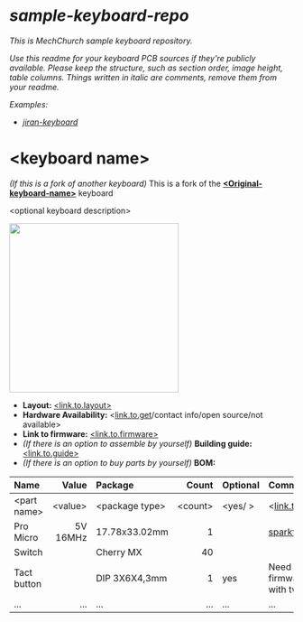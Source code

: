 # _sample-keyboard-repo_
_This is MechChurch sample keyboard repository._

_Use this readme for your keyboard PCB sources if they're publicly available.
Please keep the structure, such as section order, image height, table columns.
Things written in italic are comments, remove them from your readme._

_Examples:_
* _[jiran-keyboard](https://github.com/Ladniy/jiran-keyboard/blob/master/README.md)_


# \<keyboard name>

_(If this is a fork of another keyboard)_ This is a fork of the [__\<Original-keyboard-name>__](link.to.original.keyboard) keyboard

\<optional keyboard description>

<img src="https://i.imgur.com/wWjpgZU.png" data-canonical-src="Photo/Render/Layout" height="300"/>


* __Layout:__ [\<link.to.layout>](http://www.keyboard-layout-editor.com/#/gists/a40840a99de144a561b8c5759ac75534)
* __Hardware Availability:__ \<[link.to.get]()/contact info/open source/not available>
* __Link to firmware:__ [\<link.to.firmware>](https://github.com/qmk/qmk_firmware/tree/master/keyboards/2_milk)
* _(If there is an option to assemble by yourself)_ __Building guide:__  [\<link.to.guide>](place-guide-in-separate-file-in-the-same-repo)
* _(If there is an option to buy parts by yourself)_ __BOM:__

| Name           | Value         | Package           | Count        | Optional  | Comment                           |
| :------------- | ------------: | :---------------- | -----------: | :-------- | :-------------------------------- |
| \<part name>   | \<value>      | \<package type>   | \<count>     |  \<yes/  >| \<[link.to.source]()/function/etc>|
| Pro Micro      | 5V 16MHz      |     17.78x33.02mm | 1            |           | [sparkfun.com](https://www.sparkfun.com/products/12640) |
| Switch         |               | Cherry MX         | 40           |           |                                   |
| Tact button    |               | DIP 3X6X4,3mm     | 1            |     yes   | Need to reset pcb without firmware, you can do this with tweezers |
|            ... |           ... |               ... |         ...  |       ... |                               ... |
